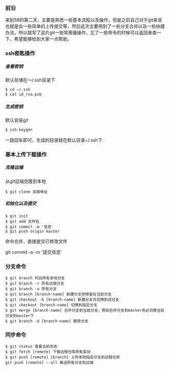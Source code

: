 ### 前沿

来到58的第二天，主要是熟悉一些基本流程以及操作，但是之前自己对于git来说也就是会一些简单的上传提交等，然后这次主要用到了一些分支合并以及一些快捷办法，所以就写了这片git一些常用骚操作，忘了一些命令的时候可以返回来查一下，希望能够给到大家一点帮助。

### ssh密匙操作

##### 查看密钥

默认存储在～/.ssh目录下

```bash
$ cd ~/.ssh
$ cat id_rsa.pub
```

##### 生成密钥

默认安装git

```bash
$ ssh-keygen
```

一路回车即可，生成的目录就在默认目录~/.ssh下

### 基本上传下载操作

##### 克隆远端

从git远端克隆到本地

```git
$ git clone 远端地址
```

##### 初始化以及提交

```git
$ git init
$ git add 文件名
$ git commit -m '信息'
$ git push origin master
```

命令合并，直接提交已修改文件

git commit -a -m '提交信息'

### 分支命令

```git
$ git branch 列出所有本地分支
$ git branch -r 所有远端分支
$ git branch -a 所有分支
$ git branch [branch-name] 新建分支但停留在当前分支
$ git checkout -b [branch-name] 新建分支并切换到该分支
$ git checkout [branch-name] 切换到指定分支
$ git merge [branch-name] 合并分支到当前分支，例如合并分支到master务必切换当前分支到master下
$ git branch -d [branch-name] 删除分支
```

### 同步命令

```git
$ git status 查看当前状态
$ git fetch [remote] 下载远程仓库所有变动
$ git push [remote] [branch] 上传本地指定分支到远程仓库
git push [remote] --all 推送所有分支到远端
```